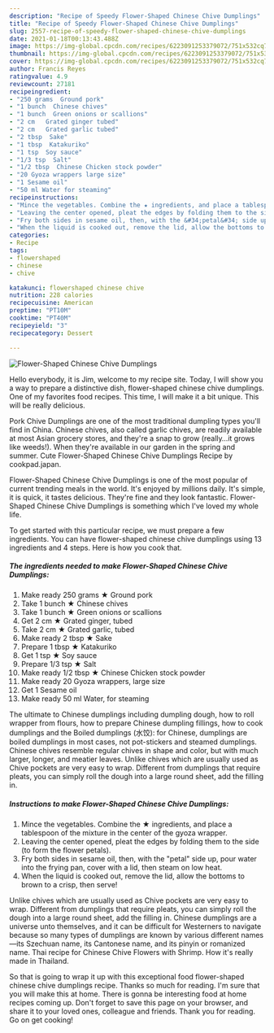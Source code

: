 ```yaml
---
description: "Recipe of Speedy Flower-Shaped Chinese Chive Dumplings"
title: "Recipe of Speedy Flower-Shaped Chinese Chive Dumplings"
slug: 2557-recipe-of-speedy-flower-shaped-chinese-chive-dumplings
date: 2021-01-18T00:13:43.488Z
image: https://img-global.cpcdn.com/recipes/6223091253379072/751x532cq70/flower-shaped-chinese-chive-dumplings-recipe-main-photo.jpg
thumbnail: https://img-global.cpcdn.com/recipes/6223091253379072/751x532cq70/flower-shaped-chinese-chive-dumplings-recipe-main-photo.jpg
cover: https://img-global.cpcdn.com/recipes/6223091253379072/751x532cq70/flower-shaped-chinese-chive-dumplings-recipe-main-photo.jpg
author: Francis Reyes
ratingvalue: 4.9
reviewcount: 27181
recipeingredient:
- "250 grams  Ground pork"
- "1 bunch  Chinese chives"
- "1 bunch  Green onions or scallions"
- "2 cm   Grated ginger tubed"
- "2 cm   Grated garlic tubed"
- "2 tbsp  Sake"
- "1 tbsp  Katakuriko"
- "1 tsp  Soy sauce"
- "1/3 tsp  Salt"
- "1/2 tbsp  Chinese Chicken stock powder"
- "20 Gyoza wrappers large size"
- "1 Sesame oil"
- "50 ml Water for steaming"
recipeinstructions:
- "Mince the vegetables. Combine the ★ ingredients, and place a tablespoon of the mixture in the center of the gyoza wrapper."
- "Leaving the center opened, pleat the edges by folding them to the side (to form the flower petals)."
- "Fry both sides in sesame oil, then, with the &#34;petal&#34; side up, pour water into the frying pan, cover with a lid, then steam on low heat."
- "When the liquid is cooked out, remove the lid, allow the bottoms to brown to a crisp, then serve!"
categories:
- Recipe
tags:
- flowershaped
- chinese
- chive

katakunci: flowershaped chinese chive 
nutrition: 228 calories
recipecuisine: American
preptime: "PT10M"
cooktime: "PT40M"
recipeyield: "3"
recipecategory: Dessert

---
```



![Flower-Shaped Chinese Chive Dumplings](https://img-global.cpcdn.com/recipes/6223091253379072/751x532cq70/flower-shaped-chinese-chive-dumplings-recipe-main-photo.jpg)

Hello everybody, it is Jim, welcome to my recipe site. Today, I will show you a way to prepare a distinctive dish, flower-shaped chinese chive dumplings. One of my favorites food recipes. This time, I will make it a bit unique. This will be really delicious.

Pork Chive Dumplings are one of the most traditional dumpling types you&#39;ll find in China. Chinese chives, also called garlic chives, are readily available at most Asian grocery stores, and they&#39;re a snap to grow (really…it grows like weeds!). When they&#39;re available in our garden in the spring and summer. Cute Flower-Shaped Chinese Chive Dumplings Recipe by cookpad.japan.

Flower-Shaped Chinese Chive Dumplings is one of the most popular of current trending meals in the world. It's enjoyed by millions daily. It's simple, it is quick, it tastes delicious. They're fine and they look fantastic. Flower-Shaped Chinese Chive Dumplings is something which I've loved my whole life.


To get started with this particular recipe, we must prepare a few ingredients. You can have flower-shaped chinese chive dumplings using 13 ingredients and 4 steps. Here is how you cook that.

<!--inarticleads1-->

##### The ingredients needed to make Flower-Shaped Chinese Chive Dumplings:

1. Make ready 250 grams ★ Ground pork
1. Take 1 bunch ★ Chinese chives
1. Take 1 bunch ★ Green onions or scallions
1. Get 2 cm  ★ Grated ginger, tubed
1. Take 2 cm  ★ Grated garlic, tubed
1. Make ready 2 tbsp ★ Sake
1. Prepare 1 tbsp ★ Katakuriko
1. Get 1 tsp ★ Soy sauce
1. Prepare 1/3 tsp ★ Salt
1. Make ready 1/2 tbsp ★ Chinese Chicken stock powder
1. Make ready 20 Gyoza wrappers, large size
1. Get 1 Sesame oil
1. Make ready 50 ml Water, for steaming


The ultimate to Chinese dumplings including dumpling dough, how to roll wrapper from flours, how to prepare Chinese dumpling fillings, how to cook dumplings and the Boiled dumplings (水饺): for Chinese, dumplings are boiled dumplings in most cases, not pot-stickers and steamed dumplings. Chinese chives resemble regular chives in shape and color, but with much larger, longer, and meatier leaves. Unlike chives which are usually used as Chive pockets are very easy to wrap. Different from dumplings that require pleats, you can simply roll the dough into a large round sheet, add the filling in. 

<!--inarticleads2-->

##### Instructions to make Flower-Shaped Chinese Chive Dumplings:

1. Mince the vegetables. Combine the ★ ingredients, and place a tablespoon of the mixture in the center of the gyoza wrapper.
1. Leaving the center opened, pleat the edges by folding them to the side (to form the flower petals).
1. Fry both sides in sesame oil, then, with the &#34;petal&#34; side up, pour water into the frying pan, cover with a lid, then steam on low heat.
1. When the liquid is cooked out, remove the lid, allow the bottoms to brown to a crisp, then serve!


Unlike chives which are usually used as Chive pockets are very easy to wrap. Different from dumplings that require pleats, you can simply roll the dough into a large round sheet, add the filling in. Chinese dumplings are a universe unto themselves, and it can be difficult for Westerners to navigate because so many types of dumplings are known by various different names—its Szechuan name, its Cantonese name, and its pinyin or romanized name. Thai recipe for Chinese Chive Flowers with Shrimp. How it&#39;s really made in Thailand. 

So that is going to wrap it up with this exceptional food flower-shaped chinese chive dumplings recipe. Thanks so much for reading. I'm sure that you will make this at home. There is gonna be interesting food at home recipes coming up. Don't forget to save this page on your browser, and share it to your loved ones, colleague and friends. Thank you for reading. Go on get cooking!
